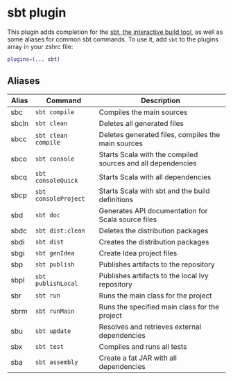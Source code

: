 # sbt plugin
This plugin adds completion for the [sbt, the interactive build tool](https://scala-sbt.org/),
as well as some aliases for common sbt commands.
To use it, add `sbt` to the plugins array in your zshrc file:
```zsh
plugins=(... sbt)
```
## Aliases
| Alias | Command               | Description                                                  |
|-------|-----------------------|--------------------------------------------------------------|
| sbc   | `sbt compile`         | Compiles the main sources                                    |
| sbcln | `sbt clean`           | Deletes all generated files                                  |
| sbcc  | `sbt clean compile`   | Deletes generated files, compiles the main sources           |
| sbco  | `sbt console`         | Starts Scala with the compiled sources and all dependencies  |
| sbcq  | `sbt consoleQuick`    | Starts Scala with all dependencies                           |
| sbcp  | `sbt consoleProject`  | Starts Scala with sbt and the build definitions              |
| sbd   | `sbt doc`             | Generates API documentation for Scala source files           |
| sbdc  | `sbt dist:clean`      | Deletes the distribution packages                            |
| sbdi  | `sbt dist`            | Creates the distribution packages                            |
| sbgi  | `sbt genIdea`         | Create Idea project files                                    |
| sbp   | `sbt publish`         | Publishes artifacts to the repository                        |
| sbpl  | `sbt publishLocal`    | Publishes artifacts to the local Ivy repository              |
| sbr   | `sbt run`             | Runs the main class for the project                          |
| sbrm  | `sbt runMain`         | Runs the specified main class for the project                |
| sbu   | `sbt update`          | Resolves and retrieves external dependencies                 |
| sbx   | `sbt test`            | Compiles and runs all tests                                  |
| sba   | `sbt assembly`        | Create a fat JAR with all dependencies                       |
